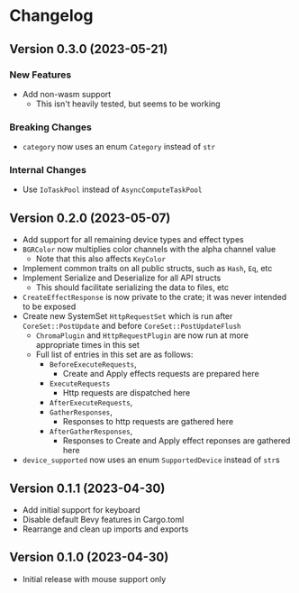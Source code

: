 # Changelog

## Version 0.3.0 (2023-05-21)

### New Features

* Add non-wasm support
    * This isn't heavily tested, but seems to be working

### Breaking Changes

* `category` now uses an enum `Category` instead of `str`

### Internal Changes

* Use `IoTaskPool` instead of `AsyncComputeTaskPool`

## Version 0.2.0 (2023-05-07)

* Add support for all remaining device types and effect types
* `BGRColor` now multiplies color channels with the alpha channel value
    * Note that this also affects `KeyColor`
* Implement common traits on all public structs, such as `Hash`, `Eq`, etc
* Implement Serialize and Deserialize for all API structs
    * This should facilitate serializing the data to files, etc
* `CreateEffectResponse` is now private to the crate; it was never intended to be exposed
* Create new SystemSet `HttpRequestSet` which is run after `CoreSet::PostUpdate` and before `CoreSet::PostUpdateFlush`
    * `ChromaPlugin` and `HttpRequestPlugin` are now run at more appropriate times in this set
    * Full list of entries in this set are as follows:
        * `BeforeExecuteRequests`,
            * Create and Apply effects requests are prepared here
        * `ExecuteRequests`
            * Http requests are dispatched here
        * `AfterExecuteRequests`,
        * `GatherResponses`,
            * Responses to http requests are gathered here
        * `AfterGatherResponses`,
            * Responses to Create and Apply effect reponses are gathered here
* `device_supported` now uses an enum `SupportedDevice` instead of `str`s


## Version 0.1.1 (2023-04-30)

* Add initial support for keyboard
* Disable default Bevy features in Cargo.toml
* Rearrange and clean up imports and exports

## Version 0.1.0 (2023-04-30)

* Initial release with mouse support only
